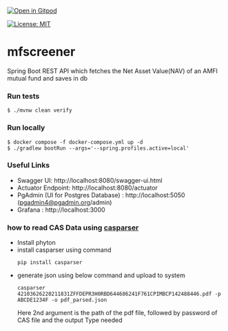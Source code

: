 [![Open in Gitpod](https://gitpod.io/button/open-in-gitpod.svg)](https://gitpod.io/#https://github.com/rajadilipkolli/mfscreener)

[![License: MIT](https://img.shields.io/badge/License-MIT-yellow.svg)](https://opensource.org/licenses/MIT)


# mfscreener
Spring Boot REST API which fetches the Net Asset Value(NAV) of an AMFI mutual fund and saves in db

### Run tests
`$ ./mvnw clean verify`

### Run locally
```shell
$ docker compose -f docker-compose.yml up -d
$ ./gradlew bootRun --args='--spring.profiles.active=local'
```

### Useful Links
* Swagger UI: http://localhost:8080/swagger-ui.html
* Actuator Endpoint: http://localhost:8080/actuator
* PgAdmin (UI for Postgres Database) : http://localhost:5050 (pgadmin4@pgadmin.org/admin)
* Grafana : http://localhost:3000

### how to read CAS Data using [casparser](https://pypi.org/project/casparser/)
 * Install phyton
 * install casparser using command
    ```shell
    pip install casparser
    ```
 * generate json using below command and upload to system
   ```shell
   casparser 42103626220211831ZFFDEPR3H0RBD644686241F761CPIMBCP142488446.pdf -p ABCDE1234F -o pdf_parsed.json
   ```
   Here 2nd argument is the path of the pdf file, followed by password of CAS file and the output Type needed